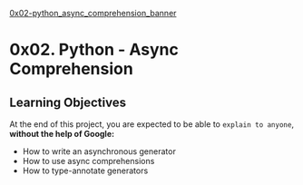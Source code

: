 [0x02-python_async_comprehension_banner](https://github.com/ronroeandassociates/assets/blob/master/images/0x02-python_async_comprehension_banner.png)

# 0x02. Python - Async Comprehension

## Learning Objectives

At the end of this project, you are expected to be able to `explain to anyone`, **without the help of Google:**

- How to write an asynchronous generator
- How to use async comprehensions
- How to type-annotate generators
